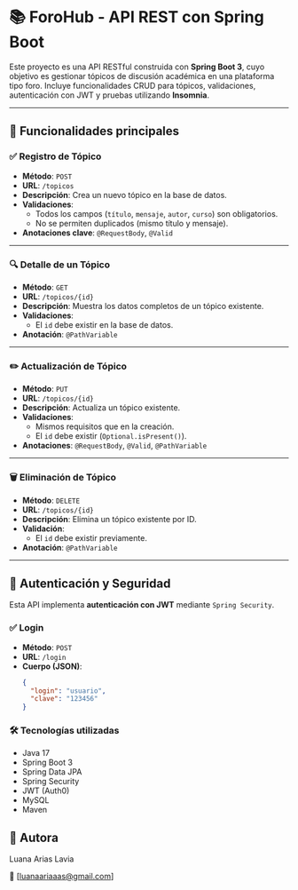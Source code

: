 # 📚 ForoHub - API REST con Spring Boot

Este proyecto es una API RESTful construida con **Spring Boot 3**, cuyo objetivo es gestionar tópicos de discusión académica en una plataforma tipo foro. Incluye funcionalidades CRUD para tópicos, validaciones, autenticación con JWT y pruebas utilizando **Insomnia**.

---

## 🚀 Funcionalidades principales

### ✅ Registro de Tópico

- **Método**: `POST`
- **URL**: `/topicos`
- **Descripción**: Crea un nuevo tópico en la base de datos.
- **Validaciones**:
  - Todos los campos (`título`, `mensaje`, `autor`, `curso`) son obligatorios.
  - No se permiten duplicados (mismo título y mensaje).
- **Anotaciones clave**: `@RequestBody`, `@Valid`

---

### 🔍 Detalle de un Tópico

- **Método**: `GET`
- **URL**: `/topicos/{id}`
- **Descripción**: Muestra los datos completos de un tópico existente.
- **Validaciones**:
  - El `id` debe existir en la base de datos.
- **Anotación**: `@PathVariable`

---

### ✏️ Actualización de Tópico

- **Método**: `PUT`
- **URL**: `/topicos/{id}`
- **Descripción**: Actualiza un tópico existente.
- **Validaciones**:
  - Mismos requisitos que en la creación.
  - El `id` debe existir (`Optional.isPresent()`).
- **Anotaciones**: `@RequestBody`, `@Valid`, `@PathVariable`

---

### 🗑️ Eliminación de Tópico

- **Método**: `DELETE`
- **URL**: `/topicos/{id}`
- **Descripción**: Elimina un tópico existente por ID.
- **Validación**:
  - El `id` debe existir previamente.
- **Anotación**: `@PathVariable`

---

## 🔐 Autenticación y Seguridad

Esta API implementa **autenticación con JWT** mediante `Spring Security`.

### ✅ Login

- **Método**: `POST`
- **URL**: `/login`
- **Cuerpo (JSON)**:
  ```json
  {
    "login": "usuario",
    "clave": "123456"
  }
  
### 🛠️ Tecnologías utilizadas
- Java 17
- Spring Boot 3
- Spring Data JPA
- Spring Security
- JWT (Auth0)
- MySQL
- Maven

## 👤 Autora

Luana Arias Lavia

📧 [luanaariaaas@gmail.com]
